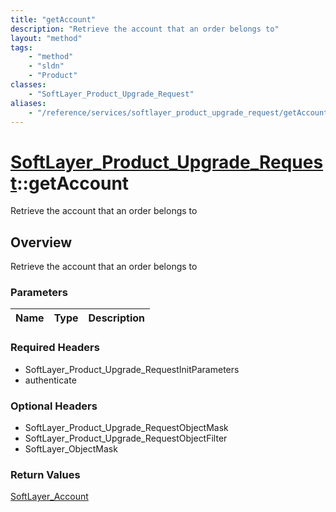 ```yaml
---
title: "getAccount"
description: "Retrieve the account that an order belongs to"
layout: "method"
tags:
    - "method"
    - "sldn"
    - "Product"
classes:
    - "SoftLayer_Product_Upgrade_Request"
aliases:
    - "/reference/services/softlayer_product_upgrade_request/getAccount"
---
```

# [SoftLayer_Product_Upgrade_Request](/reference/services/SoftLayer_Product_Upgrade_Request)::getAccount

Retrieve the account that an order belongs to


## Overview 
Retrieve the account that an order belongs to

### Parameters 
|Name | Type | Description |
| --- | --- | --- |


### Required Headers
* SoftLayer_Product_Upgrade_RequestInitParameters
* authenticate

### Optional Headers
* SoftLayer_Product_Upgrade_RequestObjectMask
* SoftLayer_Product_Upgrade_RequestObjectFilter
* SoftLayer_ObjectMask

### Return Values
<a href='/reference/datatypes/SoftLayer_Account'>SoftLayer_Account </a>

